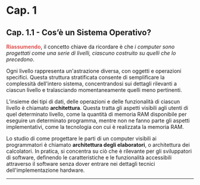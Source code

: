 # Cap. 1  

## Cap. 1.1 - Cos’è un Sistema Operativo?  

**<span style="color:#DF5452;">Riassumendo</span>**, il concetto chiave da ricordare è che *i computer sono progettati come una serie di livelli, ciascuno costruito su quelli che lo precedono*.  

Ogni livello rappresenta un'astrazione diversa, con oggetti e operazioni specifici. Questa struttura stratificata consente di semplificare la complessità dell'intero sistema, concentrandosi sui dettagli rilevanti a ciascun livello e tralasciando momentaneamente quelli meno pertinenti.  

L’insieme dei tipi di dati, delle operazioni e delle funzionalità di ciascun livello è chiamato **architettura**. Questa tratta gli aspetti visibili agli utenti di quel determinato livello, come la quantità di memoria RAM disponibile per eseguire un determinato programma, mentre non ne fanno parte gli aspetti implementativi, come la tecnologia con cui è realizzata la memoria RAM.  

Lo studio di come progettare le parti di un computer visibili ai programmatori è chiamato **architettura degli elaboratori**, o architettura dei calcolatori. In pratica, si concentra su ciò che è rilevante per gli sviluppatori di software, definendo le caratteristiche e le funzionalità accessibili attraverso il software senza dover entrare nei dettagli tecnici dell'implementazione hardware.  

---

